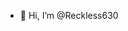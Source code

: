 - 👋 Hi, I’m @Reckless630


<!---
Reckless630/Reckless630 is a ✨ special ✨ repository because its `README.md` (this file) appears on your GitHub profile.
You can click the Preview link to take a look at your changes.
--->
